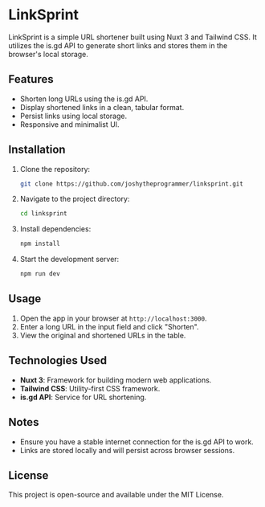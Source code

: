 # LinkSprint

LinkSprint is a simple URL shortener built using Nuxt 3 and Tailwind CSS. It utilizes the is.gd API to generate short links and stores them in the browser's local storage.

## Features

- Shorten long URLs using the is.gd API.
- Display shortened links in a clean, tabular format.
- Persist links using local storage.
- Responsive and minimalist UI.

## Installation

1. Clone the repository:

   ```bash
   git clone https://github.com/joshytheprogrammer/linksprint.git
   ```

2. Navigate to the project directory:

   ```bash
   cd linksprint
   ```

3. Install dependencies:

   ```bash
   npm install
   ```

4. Start the development server:

   ```bash
   npm run dev
   ```

## Usage

1. Open the app in your browser at `http://localhost:3000`.
2. Enter a long URL in the input field and click "Shorten".
3. View the original and shortened URLs in the table.

## Technologies Used

- **Nuxt 3**: Framework for building modern web applications.
- **Tailwind CSS**: Utility-first CSS framework.
- **is.gd API**: Service for URL shortening.

## Notes

- Ensure you have a stable internet connection for the is.gd API to work.
- Links are stored locally and will persist across browser sessions.

## License

This project is open-source and available under the MIT License.
